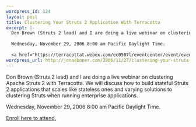 ```yaml
--- 
wordpress_id: 124
layout: post
title: Clustering Your Struts 2 Application With Terracotta
excerpt: |-
  Don Brown (Struts 2 lead) and I are doing a live webinar on clustering Apache Struts 2 with Terracotta. We will discuss how to build stateful Struts 2 applications that scales like stateless ones and varying solutions to clustering Struts when running enterprise applications.
  
  Wednesday, November 29, 2006 8:00 am Pacific Daylight Time.
  
  <a href="https://terracottat.webex.com/ec0507l/eventcenter/event/eventAction.do?siteurl=terracottat&theAction=detail&confViewID=277584840&path=edit_sucessful&eventBackUrl=scheduler&elq=FC611C350E3F40A9AAB5625F70DF0120">Enroll here to attend.</a>
wordpress_url: http://jonasboner.com/2006/11/27/clustering-your-struts-2-application-with-terracotta/
---
```

Don Brown (Struts 2 lead) and I are doing a live webinar on clustering Apache Struts 2 with Terracotta. We will discuss how to build stateful Struts 2 applications that scales like stateless ones and varying solutions to clustering Struts when running enterprise applications.

Wednesday, November 29, 2006 8:00 am Pacific Daylight Time.

<a href="https://terracottat.webex.com/ec0507l/eventcenter/event/eventAction.do?siteurl=terracottat&theAction=detail&confViewID=277584840&path=edit_sucessful&eventBackUrl=scheduler&elq=FC611C350E3F40A9AAB5625F70DF0120">Enroll here to attend.</a>
